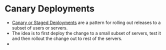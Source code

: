 # Canary Deployments
- [Canary or Staged Deployments](https://wa.aws.amazon.com/wellarchitected/2020-07-02T19-33-23/wat.concept.canary-deployment.en.html) are a pattern for rolling out releases to a subset of users or servers.
- The idea is to first deploy the change to a small subset of servers, test it and then rollout the change out to rest of the servers.
- 